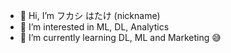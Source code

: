 - 👋 Hi, I’m フカシ はたけ (nickname)
- 👀 I’m interested in ML, DL, Analytics
- 🌱 I’m currently learning DL, ML and Marketing 😅

<!---
master-of-nothing/master-of-nothing is a ✨ special ✨ repository because its `README.md` (this file) appears on your GitHub profile.
You can click the Preview link to take a look at your changes.
--->

